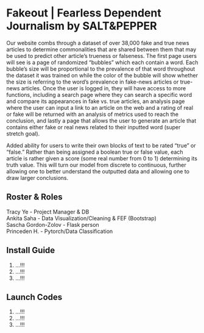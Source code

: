 # Fakeout | Fearless Dependent Journalism by SALT&PEPPER
Our website combs through a dataset of over 38,000 fake and true news articles to determine commonalities that are shared between them that may be used to predict other article’s trueness or falseness. The first page users will see is a page of randomized “bubbles” which each contain a word. Each bubble’s size will be proportional to the prevalence of that word throughout the dataset it was trained on while the color of the bubble will show whether the size is referring to the word’s prevalence in fake-news articles or true-news articles. Once the user is logged in, they will have access to more functions, including a search page where they can search a specific word and compare its appearances in fake vs. true articles, an analysis page where the user can input a link to an article on the web and a rating of real or fake will be returned with an analysis of metrics used to reach the conclusion, and lastly a page that allows the user to generate an article that contains either fake or real news related to their inputted word (super stretch goal).

Added ability for users to write their own blocks of text to be rated “true” or “false.” Rather than being assigned a boolean true or false value, each article is rather given a score (some real number from 0 to 1) determining its truth value. This will turn our model from discrete to continuous, further allowing one to better understand the outputted data and allowing one to draw larger conclusions. 

## Roster & Roles
Tracy Ye - Project Manager & DB <br />
Ankita Saha - Data Visualization/Cleaning & FEF (Bootstrap) <br />
Sascha Gordon-Zolov - Flask person <br />
Princeden H. - Pytorch/Data Classification <br />

## Install Guide
1. ...!!!
2. ...!!!
3. ...!!!

## Launch Codes
1. ...!!!
2. ...!!!
3. ...!!!

